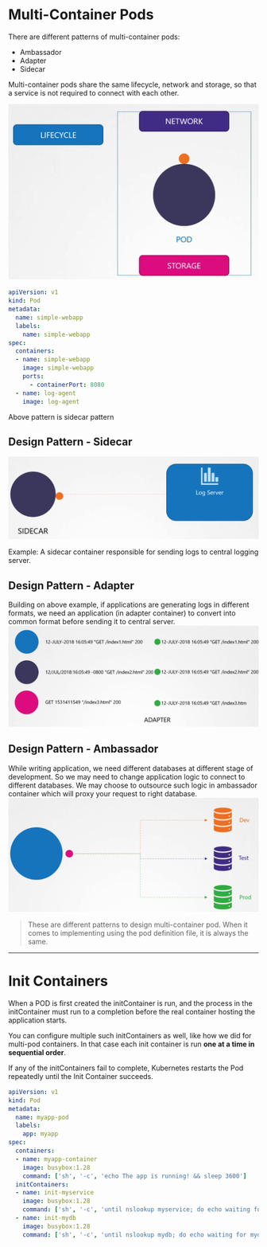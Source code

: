 # Multi-Container Pods

There are different patterns of multi-container pods:
* Ambassador
* Adapter
* Sidecar

Multi-container pods share the same lifecycle, network and storage, so that a service is not required to connect with each other.

![](../Pasted%20image%2020230910220008.png)

``` yaml
apiVersion: v1
kind: Pod
metadata:
  name: simple-webapp
  labels:
    name: simple-webapp
spec:
  containers:
  - name: simple-webapp
    image: simple-webapp
    ports:
      - containerPort: 8080
  - name: log-agent
    image: log-agent
```
Above pattern is sidecar pattern

## Design Pattern - Sidecar

![](../Pasted%20image%2020230910220405.png)

Example: A sidecar container responsible for sending logs to central logging server.

## Design Pattern - Adapter

Building on above example, if applications are generating logs in different formats, we need an application (in adapter container) to convert into common format before sending it to central server.
![](../Pasted%20image%2020230910220604.png)

## Design Pattern - Ambassador

While writing application, we need different databases at different stage of development. So we may need to change application logic to connect to different databases. We may choose to outsource such logic in ambassador container which will proxy your request to right database.
![](../Pasted%20image%2020230910220823.png)

> These are different patterns to design multi-container pod. When it comes to implementing using the pod definition file, it is always the same.

---
# Init Containers

When a POD is first created the initContainer is run, and the process in the initContainer must run to a completion before the real container hosting the application starts.

You can configure multiple such initContainers as well, like how we did for multi-pod containers. In that case each init container is run **one at a time in sequential order**.

If any of the initContainers fail to complete, Kubernetes restarts the Pod repeatedly until the Init Container succeeds.

``` yaml
apiVersion: v1
kind: Pod
metadata:
  name: myapp-pod
  labels:
    app: myapp
spec:
  containers:
  - name: myapp-container
    image: busybox:1.28
    command: ['sh', '-c', 'echo The app is running! && sleep 3600']
  initContainers:
  - name: init-myservice
    image: busybox:1.28
    command: ['sh', '-c', 'until nslookup myservice; do echo waiting for myservice; sleep 2; done;']
  - name: init-mydb
    image: busybox:1.28
    command: ['sh', '-c', 'until nslookup mydb; do echo waiting for mydb; sleep 2; done;']
```